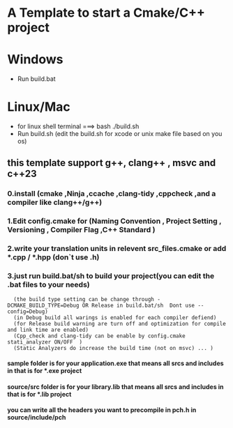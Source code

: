 # A Template to start a Cmake/C++ project

# Windows

- Run build.bat

# Linux/Mac

- for linux shell terminal ===> bash ./build.sh
- Run build.sh
  (edit the build.sh for xcode or unix make file based on you os)

## this template support g++, clang++ , msvc and c++23

### 0.install (cmake ,Ninja ,ccache ,clang-tidy ,cppcheck ,and a compiler like clang++/g++)

### 1.Edit config.cmake for (Naming Convention , Project Setting , Versioning , Compiler Flag ,C++ Standard )

### 2.write your translation units in relevent src_files.cmake or add \*.cpp / \*.hpp (don`t use .h)

### 3.just run build.bat/sh to build your project(you can edit the .bat files to your needs)

      (the build type setting can be change through -DCMAKE_BUILD_TYPE=Debug OR Release in build.bat/sh  Dont use --config=Debug)
      (in Debug build all warings is enabled for each compiler defiend)
      (for Release build warning are turn off and optimization for compile and link time are enabled)
      (Cpp_check and clang-tidy can be enable by config.cmake stati_analyzer ON/OFF  )
      (Static Analyzers do increase the build time (not on msvc) ... )

#### sample folder is for your application.exe that means all srcs and includes in that is for \*.exe project

#### source/src folder is for your library.lib that means all srcs and includes in that is for \*.lib project

#### you can write all the headers you want to precompile in pch.h in source/include/pch
